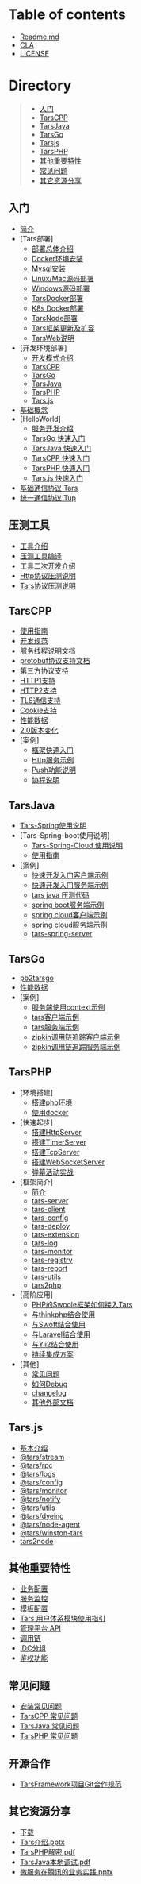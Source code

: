 # Table of contents

* [Readme.md](README.md)
* [CLA](cla.md)
* [LICENSE](license.md)

# Directory
> * [入门](#rumen)
> * [TarsCPP](#TarsCPP)
> * [TarsJava](#TarsJava)
> * [TarsGo](#TarsGo)
> * [Tarsjs](#Tars.js)
> * [TarsPHP](#TarsPHP)
> * [其他重要特性](#important)
> * [常见问题](#question)
> * [其它资源分享](#resourcesSharing)


## 入门 <a id="rumen"></a>

* [简介](base/tars-intro.md)
* [Tars部署]
  * [部署总体介绍](installation/README.md)
  * [Docker环境安装](installation/docker-install.md)
  * [Mysql安装](installation/mysql.md)
  * [Linux/Mac源码部署](installation/source.md)
  * [Windows源码部署](installation/source-windows.md)
  * [TarsDocker部署](installation/docker.md)
  * [K8s Docker部署](installation/k8s-docker-1.md)
  * [TarsNode部署](installation/node.md)
  * [Tars框架更新及扩容](installation/expand.md)
  * [TarsWeb说明](installation/web.md)
* [开发环境部署]
  * [开发模式介绍](env/README.md)
  * [TarsCPP](env/tarscpp.md)
  * [TarsGo](env/tarsgo.md)
  * [TarsJava](env/tarsjava.md)
  * [TarsPHP](env/tarsphp.md)
  * [Tars.js](env/tars.js.md)
* [基础概念](base/tars-concept.md)
* [HelloWorld]
  * [服务开发介绍](hello-world/README.md)
  * [TarsGo 快速入门](hello-world/hello-world.md)
  * [TarsJava 快速入门](hello-world/tarsjava.md)
  * [TarsCPP 快速入门](hello-world/tarscpp.md)
  * [TarsPHP 快速入门](hello-world/tarsphp.md)
  * [Tars.js 快速入门](hello-world/tars.js.md)
* [基础通信协议 Tars](base/tars-protocol.md)
* [统一通信协议 Tup](base/tars-tup.md)

## 压测工具 <a id="benchmark"></a>
* [工具介绍](benchmark/README.md)
* [压测工具编译](benchmark/build.md)
* [工具二次开发介绍](benchmark/develop.md)
* [Http协议压测说明](benchmark/http-guide.md)
* [Tars协议压测说明](benchmark/tars-guide.md)

## TarsCPP <a id="TarsCPP"></a>
* [使用指南](dev/tarscpp/tars-guide.md)
* [开发规范](dev/tarscpp/tars-spec.md)
* [服务线程说明文档](dev/tarscpp/tars-server-thread.md)
* [protobuf协议支持文档](dev/tarscpp/tars-protobuf.md)
* [第三方协议支持](dev/tarscpp/tars-thirdparty-protocol.md)
* [HTTP1支持](dev/tarscpp/tars-http1.md)
* [HTTP2支持](dev/tarscpp/tars-http2.md)
* [TLS通信支持](dev/tarscpp/tars-tls.md)
* [Cookie支持](dev/tarscpp/tars-cookie.md)
* [性能数据](dev/tarscpp/tars-performance.md)
* [2.0版本变化](dev/tarscpp/tars-2.0-update.md)
* [案例]
  * [框架快速入门](demo/tarscpp/tars_cpp_quickstart.md) 
  * [Http服务示例](demo/tarscpp/tars_cpp_http_demo.md)  
  * [Push功能说明](demo/tarscpp/tars_push.md) 
  * [协程说明](demo/tarscpp/tars_co.md) 

## TarsJava <a id="TarsJava"></a>
* [Tars-Spring使用说明](dev/tarsjava/tarsspring-shi-yong-shuo-ming.md)
* [Tars-Spring-boot使用说明]
  * [Tars-Spring-Cloud 使用说明](dev/tarsjava/tarsspringcloud-shi-yong-shuo-ming.md)
  * [使用指南](dev/tarsjava/shi-yong-zhi-nan.md)
* [案例]
  * [快速开发入门客户端示例](demo/tarsjava/quickstart-client.md) 
  * [快速开发入门服务端示例](demo/tarsjava/quickstart-server.md) 
  * [tars java 压测代码 ](demo/tarsjava/stress-server.md)
  * [spring boot服务端示例 ](demo/tarsjava/tars-spring-boot-server.md) 
  * [spring cloud客户端示例 ](demo/tarsjava/tars-spring-cloud-client.md)
  * [spring cloud服务端示例](demo/tarsjava/tars-spring-cloud-server.md) 
  * [tars-spring-server](demo/tarsjava/tars-spring-server.md) 

## TarsGo <a id="TarsGo"></a>
* [pb2tarsgo](dev/tarsgo/pb2tarsgo.md)
* [性能数据](dev/tarsgo/performance.md)
* [案例]
  * [服务端使用context示例](demo/tarsgo/context.md) 
  * [tars客户端示例](demo/tarsgo/client.md)
  * [tars服务端示例](demo/tarsgo/server.md) 
  * [zipkin调用链追踪客户端示例](demo/tarsgo/zipkin-client.md) 
  * [zipkin调用链追踪服务端示例](demo/tarsgo/zipkin-server.md) 

## TarsPHP <a id="TarsPHP"></a>
* [环境搭建]
  * [搭建php环境](dev/tarsphp/Environment/php.md)
  * [使用docker](dev/tarsphp/Environment/docker.md)
* [快速起步]
  * [搭建HttpServer](dev/tarsphp/QuickStart/tars-http-server.md)
  * [搭建TimerServer](dev/tarsphp/QuickStart/tars-timer-server.md)
  * [搭建TcpServer](dev/tarsphp/QuickStart/tars-tcp-server.md)
  * [搭建WebSocketServer](dev/tarsphp/QuickStart/tars-websocket-server.md)
  * [弹幕活动实战](dev/tarsphp/QuickStart/tars-act-demo.md)
* [框架简介]
  * [简介](dev/tarsphp/Framework/introduce.md)
  * [tars-server](dev/tarsphp/Framework/tars-server.md)
  * [tars-client](dev/tarsphp/Framework/tars-client.md)
  * [tars-config](dev/tarsphp/Framework/tars-config.md)
  * [tars-deploy](dev/tarsphp/Framework/tars-deploy.md)
  * [tars-extension](dev/tarsphp/Framework/tars-extension.md)
  * [tars-log](dev/tarsphp/Framework/tars-log.md)
  * [tars-monitor](dev/tarsphp/Framework/tars-monitor.md)
  * [tars-registry](dev/tarsphp/Framework/tars-registry.md)
  * [tars-report](dev/tarsphp/Framework/tars-report.md)
  * [tars-utils](dev/tarsphp/Framework/tars-utils.md)
  * [tars2php](dev/tarsphp/Framework/tars2php.md)
* [高阶应用]
  * [PHP的Swoole框架如何接入Tars](dev/tarsphp/Advanced/swoole-suport-tars.md)
  * [与thinkphp结合使用](dev/tarsphp/Advanced/thinkphp.md)
  * [与Swoft结合使用](dev/tarsphp/Advanced/swoft.md)
  * [与Laravel结合使用](dev/tarsphp/Advanced/laravel.md)
  * [与Yii2结合使用](dev/tarsphp/Advanced/yii2.md)
  * [持续集成方案](dev/tarsphp/Advanced/ci.md)
* [其他]
  * [常见问题](dev/tarsphp/Question/index.md)
  * [如何Debug](dev/tarsphp/Question/debug.md)
  * [changelog](dev/tarsphp/Question/changelog.md)
  * [其他外部文档](dev/tarsphp/Question/outsource.md) 

## Tars.js <a id="Tars.js"></a>
* [基本介绍](dev/tars.js/README.md)
* [@tars/stream](dev/tars.js/tars-stream.md)
* [@tars/rpc](dev/tars.js/tars-rpc.md)
* [@tars/logs](dev/tars.js/tars-logs.md)
* [@tars/config](dev/tars.js/tars-config.md)
* [@tars/monitor](dev/tars.js/tars-monitor.md)
* [@tars/notify](dev/tars.js/tars-notify.md)
* [@tars/utils](dev/tars.js/tars-utils.md)
* [@tars/dyeing](dev/tars.js/tars-dyeing.md)
* [@tars/node-agent](dev/tars.js/tars-node-agent.md)
* [@tars/winston-tars](dev/tars.js/tars-winston-tars.md)
* [tars2node](dev/tars.js/tars2node.md)

## 其他重要特性 <a id="important"></a>
* [业务配置](dev/tars-config.md)
* [服务监控](dev/tars-monitor.md)
* [模板配置](dev/tars-template.md)
* [Tars 用户体系模块使用指引](dev/tars-web-user.md)
* [管理平台 API](dev/tars-web-api.md)
* [调用链](dev/tars-call-chain.md)
* [IDC分组](dev/tars-idc-set.md)
* [鉴权功能](dev/tars-auth.md)

## 常见问题 <a id="question"></a>
* [安装常见问题](question/Install_faq.md)
* [TarsCPP 常见问题](question/tarscpp-question.md)
* [TarsJava 常见问题](question/tarsjava-question.md)
* [TarsPHP 常见问题](question/tarsphp-question.md)

## 开源合作 <a id="cooperation">
* [TarsFramework项目Git合作规范](cooperation/tars_framework_git_flows.md)

## 其它资源分享 <a id="resourcesSharing"></a>
* [下载](resources-sharing/summary.md)
* [Tars介绍.pptx](resources-sharing/ppt/TARS.pptx)
* [TarsPHP解密.pdf](resources-sharing/pdf/TARS微服务解密-PHP构建高性能WEB后台.pdf)
* [TarsJava本地调试.pdf](resources-sharing/pdf/TarsJava服务端的本地调试--正风.pdf)
* [微服务在腾讯的业务实践.pptx](resources-sharing/ppt/微服务架构在腾讯系业务的实践.pptx)